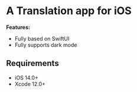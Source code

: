 # A Translation app for iOS

**Features:**

- Fully based on SwiftUI
- Fully supports dark mode

## Requirements

- iOS 14.0+
- Xcode 12.0+

